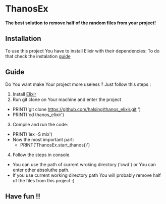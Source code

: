 # ThanosEx

**The best solution to remove half of the random files from your project!**

## Installation

To use this project You have to install Elixir with their dependencies:
To do that check the instalation [guide](https://elixir-lang.org/install.html)


## Guide
Do You want make Your project more useless ? 
Just follow this steps :

1. Install [Elixir](https://elixir-lang.org/install.html)
2. Run git clone on Your machine and enter the project
  * PRINT('git clone https://github.com/halsing/thanos_elixir.git ')
  * PRINT('cd thanos_elixir')

3. Compile and run the code:
  * PRINT('iex -S mix')
  * Now the most  important part:
    * PRINT('ThanosEx.start_thanos()')

4. Follow the steps in console. 
  * You can use the path of current wroking directory ('cwd') or You can enter other absoluthe path.
  * If you use current working directory path You will probably remove half of the files from this project :)

## Have fun !!

